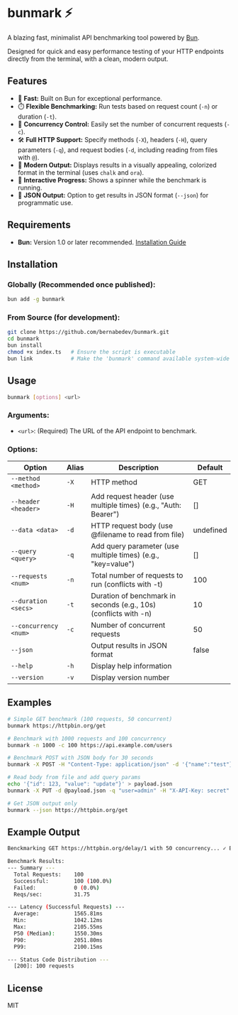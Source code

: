 # bunmark ⚡

A blazing fast, minimalist API benchmarking tool powered by [Bun](https://bun.sh).

Designed for quick and easy performance testing of your HTTP endpoints directly from the terminal, with a clean, modern output.

## Features

- 🚀 **Fast:** Built on Bun for exceptional performance.
- ⏱️ **Flexible Benchmarking:** Run tests based on request count (`-n`) or duration (`-t`).
- 🔄 **Concurrency Control:** Easily set the number of concurrent requests (`-c`).
- 🛠️ **Full HTTP Support:** Specify methods (`-X`), headers (`-H`), query parameters (`-q`), and request bodies (`-d`, including reading from files with `@`).
- 🎨 **Modern Output:** Displays results in a visually appealing, colorized format in the terminal (uses `chalk` and `ora`).
- 🔁 **Interactive Progress:** Shows a spinner while the benchmark is running.
- 💾 **JSON Output:** Option to get results in JSON format (`--json`) for programmatic use.

## Requirements

- **Bun:** Version 1.0 or later recommended. [Installation Guide](https://bun.sh/docs/installation)

## Installation

### Globally (Recommended once published):

```bash
bun add -g bunmark
```

### From Source (for development):

```bash
git clone https://github.com/bernabedev/bunmark.git
cd bunmark
bun install
chmod +x index.ts   # Ensure the script is executable
bun link            # Make the 'bunmark' command available system-wide
```

## Usage

```bash
bunmark [options] <url>
```

### Arguments:

- `<url>`: (Required) The URL of the API endpoint to benchmark.

### Options:

| Option                | Alias | Description                                                      | Default   |
| --------------------- | ----- | ---------------------------------------------------------------- | --------- |
| `--method <method>`   | `-X`  | HTTP method                                                      | GET       |
| `--header <header>`   | `-H`  | Add request header (use multiple times) (e.g., "Auth: Bearer")   | []        |
| `--data <data>`       | `-d`  | HTTP request body (use @filename to read from file)              | undefined |
| `--query <query>`     | `-q`  | Add query parameter (use multiple times) (e.g., "key=value")     | []        |
| `--requests <num>`    | `-n`  | Total number of requests to run (conflicts with -t)              | 100       |
| `--duration <secs>`   | `-t`  | Duration of benchmark in seconds (e.g., 10s) (conflicts with -n) | 10        |
| `--concurrency <num>` | `-c`  | Number of concurrent requests                                    | 50        |
| `--json`              |       | Output results in JSON format                                    | false     |
| `--help`              | `-h`  | Display help information                                         |           |
| `--version`           | `-v`  | Display version number                                           |           |

## Examples

```bash
# Simple GET benchmark (100 requests, 50 concurrent)
bunmark https://httpbin.org/get

# Benchmark with 1000 requests and 100 concurrency
bunmark -n 1000 -c 100 https://api.example.com/users

# Benchmark POST with JSON body for 30 seconds
bunmark -X POST -H "Content-Type: application/json" -d '{"name":"test"}' -t 30s https://httpbin.org/post

# Read body from file and add query params
echo '{"id": 123, "value": "update"}' > payload.json
bunmark -X PUT -d @payload.json -q "user=admin" -H "X-API-Key: secret" https://api.example.com/items/123

# Get JSON output only
bunmark --json https://httpbin.org/get
```

## Example Output

```bash
Benckmarking GET https://httpbin.org/delay/1 with 50 concurrency... ✓ Benchmark finished in 3.15s

Benchmark Results:
--- Summary ---
  Total Requests:    100
  Successful:        100 (100.0%)
  Failed:            0 (0.0%)
  Reqs/sec:          31.75

--- Latency (Successful Requests) ---
  Average:           1565.81ms
  Min:               1042.12ms
  Max:               2105.55ms
  P50 (Median):      1550.30ms
  P90:               2051.80ms
  P99:               2100.15ms

--- Status Code Distribution ---
  [200]: 100 requests
```

## License

MIT
